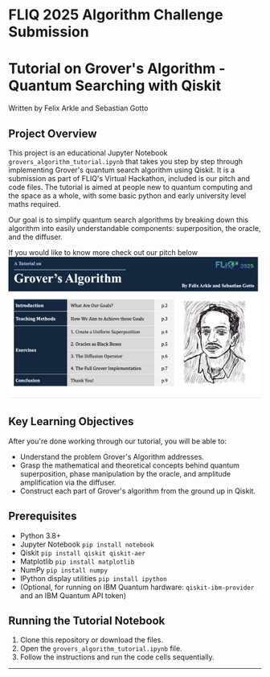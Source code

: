 # FLIQ 2025 Algorithm Challenge Submission
# Tutorial on Grover's Algorithm - Quantum Searching with Qiskit
Written by Felix Arkle and Sebastian Gotto

## Project Overview

This project is an educational Jupyter Notebook `grovers_algorithm_tutorial.ipynb` that takes you step by step through implementing Grover's quantum search algorithm using Qiskit. It is a submission as part of FLIQ's Virtual Hackathon, included is our pitch and code files. The tutorial is aimed at people new to quantum computing and the space as a whole, with some basic python and early university level maths required. 

Our goal is to simplify quantum search algorithms by breaking down this algorithm into easily understandable components: superposition, the oracle,  and the diffuser.

If you would like to know more check out our pitch below 
[![View Report](/preview.png)](FLIQ_Presentation.pdf)


## Key Learning Objectives

After you're done working through our tutorial, you will be able to:
*   Understand the problem Grover's Algorithm addresses.
*   Grasp the mathematical and theoretical concepts behind quantum superposition, phase manipulation by the oracle, and amplitude amplification via the diffuser.
*   Construct each part of Grover's algorithm from the ground up in Qiskit.

## Prerequisites

*   Python 3.8+
*   Jupyter Notebook `pip install notebook`
*   Qiskit `pip install qiskit qiskit-aer`
*   Matplotlib `pip install matplotlib`
*   NumPy `pip install numpy`
*   IPython display utilities `pip install ipython`
*   (Optional, for running on IBM Quantum hardware: `qiskit-ibm-provider` and an IBM Quantum API token)

## Running the Tutorial Notebook

1.  Clone this repository or download the files.
2.  Open the `grovers_algorithm_tutorial.ipynb` file.
3.  Follow the instructions and run the code cells sequentially.
---